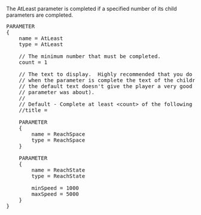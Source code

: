 The AtLeast parameter is completed if a specified number of its child parameters are completed.

<pre>
PARAMETER
{
    name = AtLeast
    type = AtLeast

    // The minimum number that must be completed.
    count = 1

    // The text to display.  Highly recommended that you do not use the default -
    // when the parameter is complete the text of the children disappears (and
    // the default text doesn't give the player a very good idea what the
    // parameter was about).
    //
    // Default - Complete at least &lt;count&gt; of the following
    //title =

    PARAMETER
    {
        name = ReachSpace
        type = ReachSpace
    }

    PARAMETER
    {
        name = ReachState
        type = ReachState

        minSpeed = 1000
        maxSpeed = 5000
    }
}
</pre>

